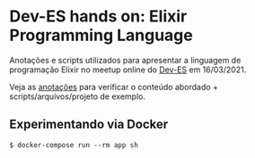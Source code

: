 # Dev-ES hands on: Elixir Programming Language

Anotações e scripts utilizados para apresentar a linguagem de programação Elixir no meetup online do [Dev-ES](https://github.com/Dev-ES) em 16/03/2021.

Veja as [anotações](notes.md) para verificar o conteúdo abordado + scripts/arquivos/projeto de exemplo.

## Experimentando via Docker

    $ docker-compose run --rm app sh
